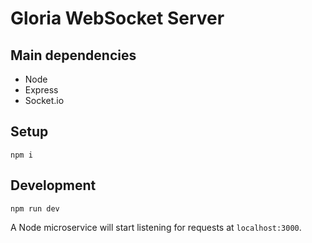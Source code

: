 # Gloria WebSocket Server

## Main dependencies

- Node
- Express
- Socket.io

## Setup

    npm i

## Development

    npm run dev

A Node microservice will start listening for requests at `localhost:3000`.
